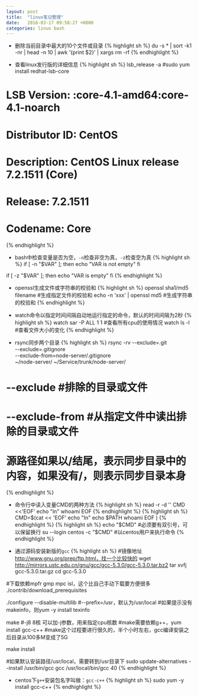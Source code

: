 ```yaml
---
layout: post
title:  "linux笔记整理"
date:   2016-03-17 09:58:27 +0800
categories: linux bash
---
```


* 删除当前目录中最大的10个文件或目录
{% highlight sh %}
du -s * | sort -k1 -nr | head -n 10 | awk '{print $2}' | xargs rm -rf
{% endhighlight %}

* 查看linux发行版的详细信息
{% highlight sh %}
lsb_release -a #sudo yum install redhat-lsb-core

# LSB Version:    :core-4.1-amd64:core-4.1-noarch
# Distributor ID: CentOS
# Description:    CentOS Linux release 7.2.1511 (Core)
# Release:        7.2.1511
# Codename:       Core
{% endhighlight %}

* bash中检查变量是否为空，`-n`检查非空为真，`-z`检查空为真
{% highlight sh %}
if [ -n "$VAR" ]; then
  echo "VAR is not empty"
fi

if [ -z "$VAR" ]; then
  echo "VAR is empty"
fi
{% endhighlight %}

* openssl生成文件或字符串的校验和
{% highlight sh %}
openssl sha1/md5 filename #生成指定文件的校验和
echo -n 'xxx' | openssl md5 #生成字符串的校验和
{% endhighlight %}

* watch命令以指定时间间隔自动地运行指定的命令，默认的时间间隔为2秒
{% highlight sh %}
watch sar -P ALL 1 1 #查看所有cpu的使用情况
watch ls -l #查看文件大小的变化
{% endhighlight %}

* rsync同步两个目录
{% highlight sh %}
rsync -rv --exclude=.git \
          --exclude=.gitignore \
          --exclude-from=node-server/.gitignore \
          ~/node-server/ ~/Service/trunk/node-server/
# --exclude      #排除的目录或文件
# --exclude-from #从指定文件中读出排除的目录或文件
# 源路径如果以/结尾，表示同步目录中的内容，如果没有/，则表示同步目录本身
{% endhighlight %}

* 命令行中读入变量CMD的两种方法
{% highlight sh %}
read -r -d '' CMD <<'EOF'
echo "In"
whoami
EOF
{% endhighlight %}
{% highlight sh %}
CMD=$(cat << 'EOF'
echo "In"
echo $PATH
whoami
EOF
)
{% endhighlight %}
{% highlight sh %}
echo "$CMD" #必须要有双引号，可以保留换行
su --login centos -c "$CMD" #以centos用户来执行命令
{% endhighlight %}

* 通过源码安装新版的`gcc`
{% highlight sh %}
#镜像地址 http://www.gnu.org/prep/ftp.html，找一个比较快的
wget http://mirrors.ustc.edu.cn/gnu/gcc/gcc-5.3.0/gcc-5.3.0.tar.bz2
tar xvfj gcc-5.3.0.tar.gz
cd gcc-5.3.0

#下载依赖mpfr gmp mpc isl，这个比自己手动下载要方便很多
./contrib/download_prerequisites

./configure --disable-multilib #--prefix=/usr，默认为/usr/local
#如果提示没有makeinfo，则yum -y install texinfo

make #-j8 8核 可以加-j参数，用来指定cpu核数
#make需要依赖g++，yum install gcc-c++
#make这个过程要进行很久的，半个小时左右，gcc编译安装之后目录从100多M变成了5G

make install

#如果默认安装路径/usr/local，需要转到/usr目录下
sudo update-alternatives --install /usr/bin/gcc gcc /usr/local/bin/gcc 40
{% endhighlight %}

* centos下`g++`安装包名字叫做：`gcc-c++`
{% highlight sh %}
sudo yum -y install gcc-c++
{% endhighlight %}
